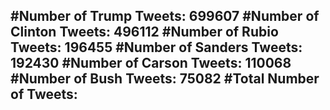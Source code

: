 #Number of Trump Tweets: 699607
#Number of Clinton Tweets: 496112
#Number of Rubio Tweets: 196455
#Number of Sanders Tweets: 192430
#Number of Carson Tweets: 110068
#Number of Bush Tweets: 75082
#Total Number of Tweets:  
---
